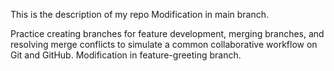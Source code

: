 This is the description of my repo
Modification in main branch.

Practice creating branches for feature development, merging branches, and resolving merge conflicts to simulate a common collaborative workflow on Git and GitHub.
Modification in feature-greeting branch.
